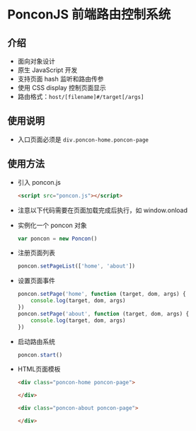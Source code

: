 # PonconJS 前端路由控制系统

## 介绍

- 面向对象设计
- 原生 JavaScript 开发
- 支持页面 hash 监听和路由传参
- 使用 CSS display 控制页面显示
- 路由格式：`host/[filename]#/target[/args]`

## 使用说明

- 入口页面必须是 `div.poncon-home.poncon-page`

## 使用方法

- 引入 poncon.js
  
    ```html
    <script src="poncon.js"></script>
    ```

- 注意以下代码需要在页面加载完成后执行，如 window.onload

- 实例化一个 poncon 对象

    ```js
    var poncon = new Poncon()
    ```

- 注册页面列表

    ```js
    poncon.setPageList(['home', 'about'])
    ```

- 设置页面事件

    ```js
    poncon.setPage('home', function (target, dom, args) {
        console.log(target, dom, args)
    })
    poncon.setPage('about', function (target, dom, args) {
        console.log(target, dom, args)
    })
    ```

- 启动路由系统

    ```js
    poncon.start()
    ```

- HTML页面模板
  
    ```html
    <div class="poncon-home poncon-page">

    </div>
    
    <div class="poncon-about poncon-page">

    </div>
    ```